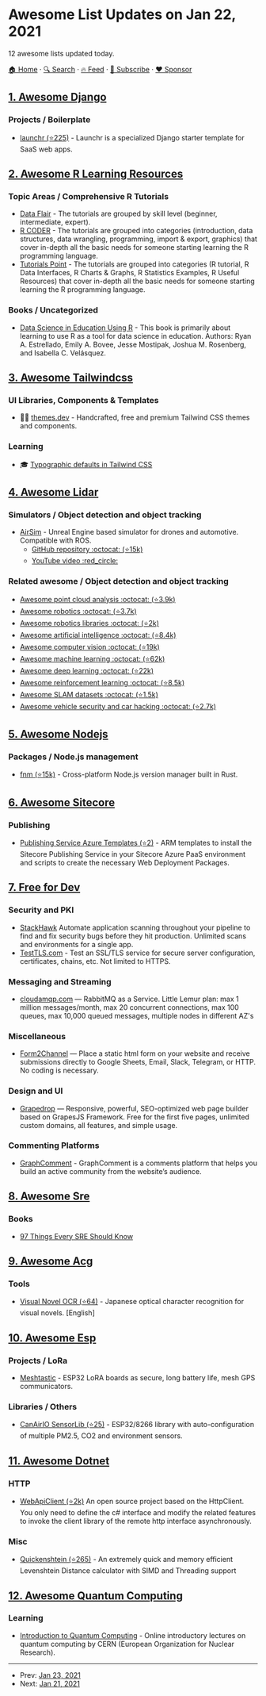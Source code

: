 # Awesome List Updates on Jan 22, 2021

12 awesome lists updated today.

[🏠 Home](/README.md) · [🔍 Search](https://www.trackawesomelist.com/search/) · [🔥 Feed](https://www.trackawesomelist.com/rss.xml) · [📮 Subscribe](https://trackawesomelist.us17.list-manage.com/subscribe?u=d2f0117aa829c83a63ec63c2f&id=36a103854c) · [❤️  Sponsor](https://github.com/sponsors/theowenyoung)



## [1. Awesome Django](/content/wsvincent/awesome-django/README.md)

### Projects / Boilerplate

*   [launchr (⭐225)](https://github.com/jayfk/launchr) - Launchr is a specialized Django starter template for SaaS web apps.

## [2. Awesome R Learning Resources](/content/iamericfletcher/awesome-r-learning-resources/README.md)

### Topic Areas / Comprehensive R Tutorials

*   [Data Flair](https://data-flair.training/blogs/r-tutorials-home/) - The tutorials are grouped by skill level (beginner, intermediate, expert).
*   [R CODER](https://r-coder.com) - The tutorials are grouped into categories (introduction, data structures, data wrangling, programming, import & export, graphics) that cover in-depth all the basic needs for someone starting learning the R programming language.
*   [Tutorials Point](https://www.tutorialspoint.com/r/index.htm) - The tutorials are grouped into categories (R tutorial, R Data Interfaces, R Charts & Graphs, R Statistics Examples, R Useful Resources) that cover in-depth all the basic needs for someone starting learning the R programming language.

### Books / Uncategorized

*   [Data Science in Education Using R](https://datascienceineducation.com/) - This book is primarily about learning to use R as a tool for data science in education. Authors: Ryan A. Estrellado, Emily A. Bovee, Jesse Mostipak, Joshua M. Rosenberg, and Isabella C. Velásquez.

## [3. Awesome Tailwindcss](/content/aniftyco/awesome-tailwindcss/README.md)

### UI Libraries, Components & Templates

*   🧩📁 [themes.dev](https://www.themes.dev/) - Handcrafted, free and premium Tailwind CSS themes and components.

### Learning

*   🎓 [Typographic defaults in Tailwind CSS](https://www.themes.dev/blog/typographic-defaults-in-tailwind-css/)

## [4. Awesome Lidar](/content/szenergy/awesome-lidar/README.md)

### Simulators / Object detection and object tracking

*   [AirSim](https://microsoft.github.io/AirSim) - Unreal Engine based simulator for drones and automotive. Compatible with ROS.
    *   [GitHub repository :octocat: (⭐15k)](https://github.com/microsoft/AirSim)
    *   [YouTube video :red\_circle:](https://www.youtube.com/watch?v=gnz1X3UNM5Y)

### Related awesome / Object detection and object tracking

*   [Awesome point cloud analysis :octocat: (⭐3.9k)](https://github.com/Yochengliu/awesome-point-cloud-analysis#readme)
*   [Awesome robotics :octocat: (⭐3.7k)](https://github.com/Kiloreux/awesome-robotics#readme)
*   [Awesome robotics libraries :octocat: (⭐2k)](https://github.com/jslee02/awesome-robotics-libraries#readme)
*   [Awesome artificial intelligence :octocat: (⭐8.4k)](https://github.com/owainlewis/awesome-artificial-intelligence#readme)
*   [Awesome computer vision :octocat: (⭐19k)](https://github.com/jbhuang0604/awesome-computer-vision#readme)
*   [Awesome machine learning :octocat: (⭐62k)](https://github.com/josephmisiti/awesome-machine-learning#readme)
*   [Awesome deep learning :octocat: (⭐22k)](https://github.com/ChristosChristofidis/awesome-deep-learning#readme)
*   [Awesome reinforcement learning :octocat: (⭐8.5k)](https://github.com/aikorea/awesome-rl/#readme)
*   [Awesome SLAM datasets :octocat: (⭐1.5k)](https://github.com/youngguncho/awesome-slam-datasets#readme)
*   [Awesome vehicle security and car hacking :octocat: (⭐2.7k)](https://github.com/jaredthecoder/awesome-vehicle-security#readme)

## [5. Awesome Nodejs](/content/sindresorhus/awesome-nodejs/README.md)

### Packages / Node.js management

*   [fnm (⭐15k)](https://github.com/Schniz/fnm) - Cross-platform Node.js version manager built in Rust.

## [6. Awesome Sitecore](/content/MartinMiles/awesome-sitecore/README.md)

### Publishing

*   [Publishing Service Azure Templates (⭐2)](https://github.com/coreyasmith/sitecore-publishing-service-azure-templates) - ARM templates to install the Sitecore Publishing Service in your Sitecore Azure PaaS environment and scripts to create the necessary Web Deployment Packages.

## [7. Free for Dev](/content/ripienaar/free-for-dev/README.md)

### Security and PKI

*   [StackHawk](https://www.stackhawk.com/) Automate application scanning throughout your pipeline to find and fix security bugs before they hit production. Unlimited scans and environments for a single app.
*   [TestTLS.com](https://testtls.com) - Test an SSL/TLS service for secure server configuration, certificates, chains, etc. Not limited to HTTPS.

### Messaging and Streaming

*   [cloudamqp.com](https://www.cloudamqp.com/) — RabbitMQ as a Service. Little Lemur plan: max 1 million messages/month, max 20 concurrent connections, max 100 queues, max 10,000 queued messages, multiple nodes in different AZ's

### Miscellaneous

*   [Form2Channel](https://form2channel.com) — Place a static html form on your website and receive submissions directly to Google Sheets, Email, Slack, Telegram, or HTTP. No coding is necessary.

### Design and UI

*   [Grapedrop](https://grapedrop.com/) — Responsive, powerful, SEO-optimized web page builder based on GrapesJS Framework. Free for the first five pages, unlimited custom domains, all features, and simple usage.

### Commenting Platforms

*   [GraphComment](https://graphcomment.com/) - GraphComment is a comments platform that helps you build an active community from the website’s audience.

## [8. Awesome Sre](/content/dastergon/awesome-sre/README.md)

### Books

*   [97 Things Every SRE Should Know](https://www.oreilly.com/library/view/97-things-every/9781492081487/)

## [9. Awesome Acg](/content/soruly/awesome-acg/README.md)

### Tools

*   [Visual Novel OCR (⭐64)](https://github.com/leminhyen2/Visual-Novel-OCR) - Japanese optical character recognition for visual novels. \[English]

## [10. Awesome Esp](/content/agucova/awesome-esp/README.md)

### Projects / LoRa

*   [Meshtastic](https://www.meshtastic.org/) - ESP32 LoRA boards as secure, long battery life, mesh GPS communicators.

### Libraries / Others

*   [CanAirIO SensorLib (⭐25)](https://github.com/kike-canaries/canairio_sensorlib#canairio-air-quality-sensors-library) - ESP32/8266 library with auto-configuration of multiple PM2.5, CO2 and environment sensors.

## [11. Awesome Dotnet](/content/quozd/awesome-dotnet/README.md)

### HTTP

*   [WebApiClient (⭐2k)](https://github.com/dotnetcore/WebApiClient) An open source project based on the HttpClient. You only need to define the c# interface and modify the related features to invoke the client library of the remote http interface asynchronously.

### Misc

*   [Quickenshtein (⭐265)](https://github.com/Turnerj/Quickenshtein) - An extremely quick and memory efficient Levenshtein Distance calculator with SIMD and Threading support

## [12. Awesome Quantum Computing](/content/desireevl/awesome-quantum-computing/README.md)

### Learning

*   [Introduction to Quantum Computing](https://home.cern/news/announcement/computing/online-introductory-lectures-quantum-computing-6-november) - Online introductory lectures on quantum computing by CERN (European Organization for Nuclear Research).

---

- Prev: [Jan 23, 2021](/content/2021/01/23/README.md)
- Next: [Jan 21, 2021](/content/2021/01/21/README.md)